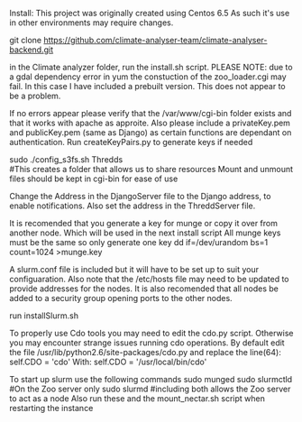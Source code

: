 Install:
This project was originally created using Centos 6.5 As such it's use
in other environments may require changes.

git clone https://github.com/climate-analyser-team/climate-analyser-backend.git

in the Climate analyzer folder, run the install.sh script.
PLEASE NOTE: due to a gdal dependency error in yum the constuction
of the zoo_loader.cgi may fail. In this case I have included a prebuilt version.
This does not appear to be a problem.

If no errors appear please verify that the /var/www/cgi-bin folder
exists and that it works with apache as approite.
Also please include a privateKey.pem and publicKey.pem (same as Django)
as certain functions are dependant on authentication.
Run createKeyPairs.py to generate keys if needed

sudo ./config_s3fs.sh Thredds	
#This creates a folder that allows us to share resources
Mount and unmount files should be kept in cgi-bin for ease of use

Change the Address in the DjangoServer file to the Django address,
to enable notifications.
Also set the address in the ThreddServer file.

It is recomended that you generate a key for munge or copy it over
from another node. Which will be used in the next install script
All munge keys must be the same so only generate one key 
dd if=/dev/urandom bs=1 count=1024 >munge.key

A slurm.conf file is included but it will have to be set up to suit your
configuaration. Also note that the /etc/hosts file may need to be
updated to provide addresses for the nodes.
It is also recomended that all nodes be added to a security group
opening ports to the other nodes.

run installSlurm.sh

To properly use Cdo tools you may need to edit the cdo.py script.
Otherwise you may encounter strange issues running cdo operations.
By default edit the file /usr/lib/python2.6/site-packages/cdo.py
and replace the line(64): self.CDO = 'cdo'
With: self.CDO = '/usr/local/bin/cdo'

To start up slurm use the following commands
sudo munged
sudo slurmctld	#On the Zoo server only
sudo slurmd	#including both allows the Zoo server to act as a node
Also run these and the mount_nectar.sh script when restarting the instance

